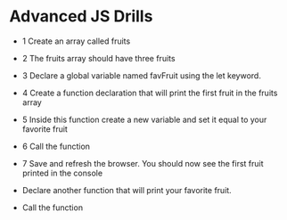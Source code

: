 # Advanced JS Drills

* 1 Create an array called fruits

* 2 The fruits array should have three fruits

* 3 Declare a global variable named favFruit using the let keyword.

* 4 Create a function declaration that will print the first fruit in the fruits array

* 5 Inside this function create a new variable and set it equal to your favorite fruit

* 6 Call the function

* 7 Save and refresh the browser. You should now see the first fruit printed in the console

* Declare another function that will print your favorite fruit.

* Call the function
